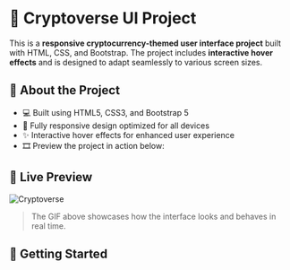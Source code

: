 # 🌌 Cryptoverse UI Project

This is a **responsive cryptocurrency-themed user interface project** built with HTML, CSS, and Bootstrap. The project includes **interactive hover effects** and is designed to adapt seamlessly to various screen sizes.

## 🎯 About the Project

- 💻 Built using HTML5, CSS3, and Bootstrap 5  
- 📱 Fully responsive design optimized for all devices  
- ✨ Interactive hover effects for enhanced user experience  
- 🎞️ Preview the project in action below:

## 📸 Live Preview


![Cryptoverse](https://github.com/user-attachments/assets/aaaf60ad-d200-432c-b794-c2254679085c)


> The GIF above showcases how the interface looks and behaves in real time.

## 🚀 Getting Started
